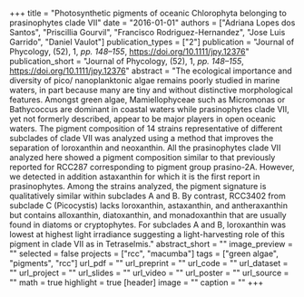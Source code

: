 +++
title = "Photosynthetic pigments of oceanic Chlorophyta belonging to prasinophytes clade VII"
date = "2016-01-01"
authors = ["Adriana Lopes dos Santos", "Priscillia Gourvil", "Francisco Rodriguez-Hernandez", "Jose Luis Garrido", "Daniel Vaulot"]
publication_types = ["2"]
publication = "Journal of Phycology, (52), 1, _pp. 148–155_, https://doi.org/10.1111/jpy.12376"
publication_short = "Journal of Phycology, (52), 1, _pp. 148–155_, https://doi.org/10.1111/jpy.12376"
abstract = "The ecological importance and diversity of pico/ nanoplanktonic algae remains poorly studied in marine waters, in part because many are tiny and without distinctive morphological features. Amongst green algae, Mamiellophyceae such as Micromonas or Bathycoccus are dominant in coastal waters while prasinophytes clade VII, yet not formerly described, appear to be major players in open oceanic waters. The pigment composition of 14 strains representative of different subclades of clade VII was analyzed using a method that improves the separation of loroxanthin and neoxanthin. All the prasinophytes clade VII analyzed here showed a pigment composition similar to that previously reported for RCC287 corresponding to pigment group prasino-2A. However, we detected in addition astaxanthin for which it is the first report in prasinophytes. Among the strains analyzed, the pigment signature is qualitatively similar within subclades A and B. By contrast, RCC3402 from subclade C (Picocystis) lacks loroxanthin, astaxanthin, and antheraxanthin but contains alloxanthin, diatoxanthin, and monadoxanthin that are usually found in diatoms or cryptophytes. For subclades A and B, loroxanthin was lowest at highest light irradiance suggesting a light-harvesting role of this pigment in clade VII as in Tetraselmis."
abstract_short = ""
image_preview = ""
selected = false
projects = ["rcc", "macumba"]
tags = ["green algae", "pigments", "rcc"]
url_pdf = ""
url_preprint = ""
url_code = ""
url_dataset = ""
url_project = ""
url_slides = ""
url_video = ""
url_poster = ""
url_source = ""
math = true
highlight = true
[header]
image = ""
caption = ""
+++
